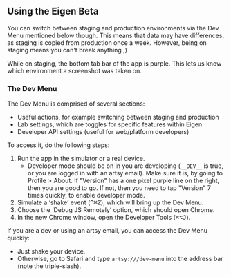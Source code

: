 ## Using the Eigen Beta

You can switch between staging and production environments via the Dev Menu mentioned below though. This means that data may have differences, as staging is copied from production once a week. However, being on staging means you can't break anything ;)

While on staging, the bottom tab bar of the app is purple. This lets us know which environment a screenshot was taken on.

### The Dev Menu

The Dev Menu is comprised of several sections:

- Useful actions, for example switching between staging and production
- Lab settings, which are toggles for specific features within Eigen
- Developer API settings (useful for web/platform developers)

To access it, do the following steps:

1. Run the app in the simulator or a real device.
   - Developer mode should be on in you are developing (`__DEV__` is true, or you are logged in with an artsy email). Make sure it is, by going to Profile > About. If "Version" has a one pixel purple line on the right, then you are good to go. If not, then you need to tap "Version" 7 times quickly, to enable developer mode.
2. Simulate a ‘shake’ event (<kbd>^⌘Z</kbd>), which will bring up the Dev Menu.
3. Choose the ‘Debug JS Remotely’ option, which should open Chrome.
4. In the new Chrome window, open the Developer Tools (<kbd>⌘⌥J</kbd>).

If you are a dev or using an artsy email, you can access the Dev Menu quickly:

- Just shake your device.
- Otherwise, go to Safari and type `artsy:///dev-menu` into the address bar (note the triple-slash).
